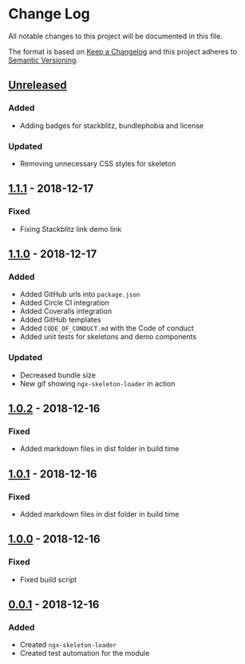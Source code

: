 # Change Log

All notable changes to this project will be documented in this file.

The format is based on [Keep a Changelog](http://keepachangelog.com/)
and this project adheres to [Semantic Versioning](http://semver.org/).

## [Unreleased][]

### Added

- Adding badges for stackblitz, bundlephobia and license

### Updated

- Removing unnecessary CSS styles for skeleton

## [1.1.1][] - 2018-12-17

### Fixed

- Fixing Stackblitz link demo link

## [1.1.0][] - 2018-12-17

### Added

- Added GitHub urls into `package.json`
- Added Circle CI integration
- Added Coveralls integration
- Added GitHub templates
- Added `CODE_OF_CONDUCT.md` with the Code of conduct
- Added unit tests for skeletons and demo components

### Updated

- Decreased bundle size
- New gif showing `ngx-skeleton-loader` in action

## [1.0.2][] - 2018-12-16

### Fixed

- Added markdown files in dist folder in build time

## [1.0.1][] - 2018-12-16

### Fixed

- Added markdown files in dist folder in build time

## [1.0.0][] - 2018-12-16

### Fixed

- Fixed build script

## [0.0.1][] - 2018-12-16

### Added

- Created `ngx-skeleton-loader`
- Created test automation for the module

[unreleased]: https://github.com/willmendesneto/ngx-skeleton-loader/compare/v0.0.1...HEAD
[0.0.1]: https://github.com/willmendesneto/ngx-skeleton-loader/tree/v0.0.1
[unreleased]: https://github.com/willmendesneto/ngx-skeleton-loader/compare/v1.0.0...HEAD
[1.0.0]: https://github.com/willmendesneto/ngx-skeleton-loader/tree/v1.0.0
[unreleased]: https://github.com/willmendesneto/ngx-skeleton-loader/compare/v1.0.2...HEAD
[1.0.2]: https://github.com/willmendesneto/ngx-skeleton-loader/compare/v1.0.1...v1.0.2
[1.0.1]: https://github.com/willmendesneto/ngx-skeleton-loader/tree/v1.0.1
[unreleased]: https://github.com/willmendesneto/ngx-skeleton-loader/compare/v1.0.2...HEAD
[1.0.2]: https://github.com/willmendesneto/ngx-skeleton-loader/tree/v1.0.2
[unreleased]: https://github.com/willmendesneto/ngx-skeleton-loader/compare/v1.1.0...HEAD
[1.1.0]: https://github.com/willmendesneto/ngx-skeleton-loader/tree/v1.1.0
[unreleased]: https://github.com/willmendesneto/ngx-skeleton-loader/compare/v1.1.1...HEAD
[1.1.1]: https://github.com/willmendesneto/ngx-skeleton-loader/tree/v1.1.1
